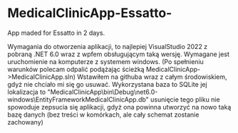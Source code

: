 # MedicalClinicApp-Essatto-
App maded for Essatto in 2 days.

Wymagania do otworzenia aplikacji, to najlepiej VisualStudio 2022 z pobraną .NET 6.0 wraz z wpfem obsługującym taką wersję. Wymagane jest uruchomienie na komputerze z systemem windows. (Po spełnieniu warunków polecam odpalić podążając ścieżką MedicalClinicApp->MedicalClinicApp.sln) Wstawiłem na githuba wraz z całym środowiskiem, gdyż nie chciało mi się go usuwać.
Wykorzystana baza to SQLite
jej lokalizacja to "MedicalClinicApp\bin\Debug\net6.0-windows\EntityFrameworkMedicalClinicApp.db"
usunięcie tego pliku nie spowoduje zepsucia się aplikacji, gdyż ona powinna utworzyć na nowo taką bazę danych (bez treści w komórkach, ale cały schemat zostanie zachowany)

